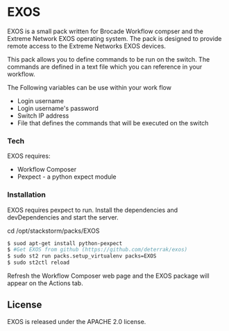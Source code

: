 # EXOS

EXOS is a small pack written for Brocade Workflow compser and the Extreme Network EXOS operating system. The pack is designed to provide remote access to the Extreme Networks EXOS devices.

This pack allows you to define commands to be run on the switch. The commands are defined in a text file which you can reference in your workflow.

The Following variables can be use within your work flow
  - Login username
  - Login username's password
  - Switch IP address
  - File that defines the commands that will be executed on the switch

### Tech
EXOS requires:
* Workflow Composer
* Pexpect - a python expect module

### Installation

EXOS requires pexpect to run.
Install the dependencies and devDependencies and start the server.


cd /opt/stackstorm/packs/EXOS

```sh
$ suod apt-get install python-pexpect
$ #Get EXOS from github (https://github.com/deterrak/exos) 
$ sudo st2 run packs.setup_virtualenv packs=EXOS
$ sudo st2ctl reload
```
Refresh the Workflow Composer web page and the EXOS package will appear on the Actions tab.

License
----
EXOS is released under the APACHE 2.0 license.

